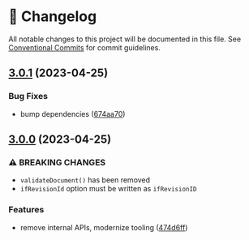 <!-- markdownlint-disable --><!-- textlint-disable -->

# 📓 Changelog

All notable changes to this project will be documented in this file. See
[Conventional Commits](https://conventionalcommits.org) for commit guidelines.

## [3.0.1](https://github.com/rexxars/sanity-diff-patch/compare/v3.0.0...v3.0.1) (2023-04-25)

### Bug Fixes

- bump dependencies ([674aa70](https://github.com/rexxars/sanity-diff-patch/commit/674aa7032bbc2b28cffda5c27e2cb1e5f73319e2))

## [3.0.0](https://github.com/rexxars/sanity-diff-patch/compare/v2.0.3...v3.0.0) (2023-04-25)

### ⚠ BREAKING CHANGES

- `validateDocument()` has been removed
- `ifRevisionId` option must be written as `ifRevisionID`

### Features

- remove internal APIs, modernize tooling ([474d6ff](https://github.com/rexxars/sanity-diff-patch/commit/474d6ffa723cf834fcedb21b96c3b78dd03c12bf))
